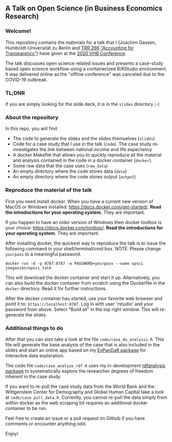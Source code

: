 ## A Talk on Open Science (in Business Economics Research)

### Welcome! 

This repository contains the materials for a talk that I (Joachim 
Gassen, Humboldt-Universität zu Berlin and 
[TRR 266 "Accounting for Transparency"](https://www.accounting-for-transparency.de))
have given at the [2020 VHB Conference](https://www.bwl2020.org).

The talk discusses open science related issues and presents a case-study based
open science workflow using a containerized R/RStudio environment. It was 
delivered online as the "offline conference" was canceled due to the COVID-19 
outbreak. 


### TL;DNR

if you are simply looking for the slide deck, it is in the `slides` directory ;-)


### About the repository

In this repo, you will find

-	The code to generate the slides and the slides themselves (`slides`)
- Code for a case study that I use in the talk (`code`). The case study
re-investigates the link between national income and life expectancy
- A docker Makefile that allows you to quickly reproduce all the material 
and analysis contained in the code in a docker container (`docker`).
- Some raw data that the case uses (`raw_data`)
- An empty directory where the code stores data (`data`)
- An empty directory where the code stores output (`output`)


### Reproduce the material of the talk

First you need install docker. When you have a current
new version of MacOS or Windows installed: https://docs.docker.com/get-started/. **Read the introductions
for your operating system.** They are important.

If you happen to have an older version of Windows then docker 
toolbox is your choice: https://docs.docker.com/toolbox/. 
**Read the introductions for your operating system.** They are important.

After installing docker, the quickest way to reproduce the talk is to issue
the following command in your shell/terminal/cmd box. NOTE: Please change
`yourpass` to a meaningful password.

`docker run -d -p 8787:8787 -e PASSWORD=yourpass --name opsci joegassen/opsci_talk`

This will download the docker container and start it up. Alternatively, you can
also build the docker container from scratch using the Dockerfile in the `docker`
directory. Read it for further instructions.

After the docker container has started, use your favorite web browser and
point it to: `https://localhost:8787`. Log in with user 'rstudio' and your 
password from above. Select "Build all" in the top right window. This will 
re-generate the slides.


### Additional things to do

After that you can also take a look at the file `code/case_do_analysis.R`. This
file will generate the base analysis of the case that is also included in the slides
and start an online app based on my 
[ExPanDaR package](https://joachim-gassen.github.io/ExPanDaR/) 
for interactive data exploration.

The code file `code/case_analyze_rdf.R` uses my in-development 
[rdfanalysis package](https://joachim-gassen.github.io/rdfanalysis/index.html) 
to systematically explore the researcher degrees of freedom inherent in the case study. 

If you want to re-pull the case study data from the World Bank and the 
Wittgenstein Center for Demography and Global Human Capital take a look at
`code/case_pull_data.R`. Currently, you cannot re-pull the data simply from within 
docker as the web scraping bit requires an additional docker container to be run.

Feel free to create an issue or a pull request on Github if you have comments
or encounter anything odd.

Enjoy!
